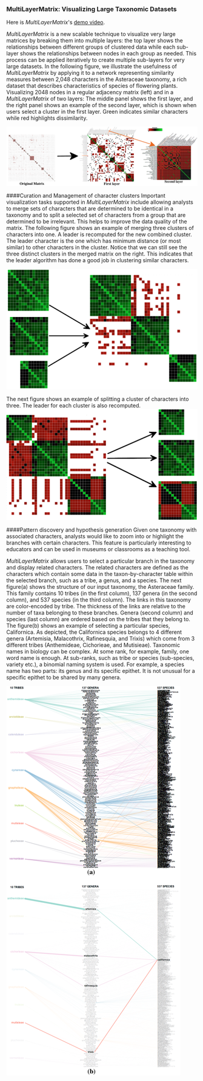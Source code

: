 ### MultiLayerMatrix: Visualizing Large Taxonomic Datasets

Here is *MultiLayerMatrix*'s [demo video](http://www.cs.uic.edu/~tdang/MultiLayerMatrix/video.mp4).

*MultiLayerMatrix* is a new scalable technique to visualize very large matrices by breaking them into multiple layers: the top layer shows the relationships between different groups of clustered data while each sub-layer shows the relationships between nodes in each group as needed. This process can be applied iteratively to create multiple sub-layers for very large datasets. In the following figure, we illustrate the usefulness of *MultiLayerMatrix* by applying it to a network representing similarity measures between 2,048 characters in the Asteraceae taxonomy, a rich dataset that describes characteristics of species of flowering plants. Visualizing 2048 nodes in a regular adjacency matrix (left) and in a *MultiLayerMatrix* of two layers: The middle panel shows the first layer, and the right panel shows an example of the second layer, which is shown when users select a cluster in the first layer. Green indicates similar characters while red highlights dissimilarity.

![ScreenShot](https://github.com/CreativeCodingLab/MultiLayerMatrix/blob/master/figures/teaser.png)

####Curation and Management of character clusters
Important visualization tasks supported in *MultiLayerMatrix* include allowing analysts to merge sets of characters that are determined to be identical in a taxonomy and to split a selected set of characters from a group that are determined to be irrelevant. This helps to improve the data quality of the matrix. The following figure shows an example of merging three clusters of characters into one. A leader is recomputed for the new combined cluster. The leader character is the one which has minimum distance (or most similar) to other characters in the cluster. Notice that we can still see the three distinct clusters in the merged matrix on the right. This indicates that the leader algorithm has done a good job in clustering similar characters.

![ScreenShot](https://github.com/CreativeCodingLab/MultiLayerMatrix/blob/master/figures/Figure4.png)

The next figure shows an example of splitting a cluster of characters into three. The leader for each cluster is also recomputed. 
![ScreenShot](https://github.com/CreativeCodingLab/MultiLayerMatrix/blob/master/figures/Figure5.png)

####Pattern discovery and hypothesis generation
Given one taxonomy with associated characters, analysts would like to zoom into or highlight the branches with certain characters. This feature is particularly interesting to educators and can be used in museums or classrooms as a teaching tool. 

*MultiLayerMatrix* allows users to select a particular branch in the taxonomy and display related characters. The related characters are defined as the characters which contain some data in the taxon-by-character table within the selected branch, such as a tribe, a genus, and a species. The next figure(a) shows the structure of our input taxonomy, the Asteraceae family. This family contains 10 tribes (in the first column), 137 genera (in the second column), and 537 species (in the third column). The links in this taxonomy are color-encoded by tribe. The thickness of the links are relative to the number of taxa belonging to these branches. Genera (second column) and species (last column) are ordered based on the tribes that they belong to. 
The figure(b) shows an example of selecting a particular species, Californica. As depicted, the Californica species belongs to 4 different genera (Artemisia, Malacothrix, Rafinesquia, and Trixis) which come from 3 different tribes (Anthemideae, Cichorieae, and Mutisieae). 
Taxonomic names in biology can be complex. At some rank, for example, family, one word name is enough. 
At sub-ranks, such as tribe or species (sub-species, variety etc.), a binomial naming system is used. For example, a species name has two parts: its genus and its specific epithet. It is not unusual for a specific epithet to be shared by many genera. 

![ScreenShot](https://github.com/CreativeCodingLab/MultiLayerMatrix/blob/master/figures/Figure6ab.png)
